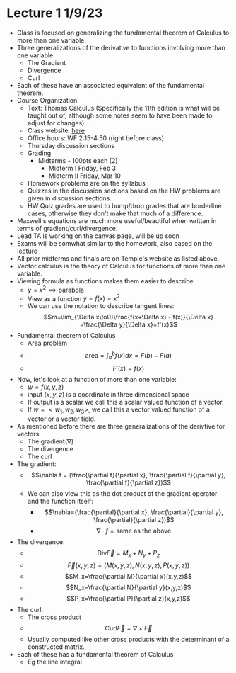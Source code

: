 # Lecture 1 1/9/23

* Class is focused on generalizing the fundamental theorem of Calculus to
  more than one variable.
* Three generalizations of the derivative to functions involving more than
  one variable.
  * The Gradient
  * Divergence
  * Curl
* Each of these have an associated equivalent of the fundamental theorem.
* Course Organization
  * Text: Thomas Calculus (Specifically the 11th edition is what will be taught
  out of, although some notes seem to have been made to adjust for changes)
  * Class website: [here](https://math.ucdavis.edu/~temple/MAT21D)
  * Office hours: WF 2:15-4:50 (right before class)
  * Thursday discussion sections
  * Grading
    * Midterms - 100pts each (2)
      * Midterm I Friday, Feb 3
      * Midterm II Friday, Mar 10
  * Homework problems are on the syllabus
  * Quizzes in the discussion sections based on the HW problems are given in
  discussion sections.
  * HW Quiz grades are used to bump/drop grades that are borderline cases,
  otherwise they don't make that much of a difference.
* Maxwell's equations are much more useful/beautiful when written in terms of
  gradient/curl/divergence.
* Lead TA is working on the canvas page, will be up soon
* Exams will be somwhat similar to the homework, also based on the lecture
* All prior midterms and finals are on Temple's website as listed above.
* Vector calculus is the theory of Calculus for functions of more than one
  variable.
* Viewing formula as functions makes them easier to describe
  * $y=x^2\implies\text{parabola}$
  * View as a function
    $y=f(x)=x^2$
  * We can use the notation to describe tangent lines:
    $$m=\lim_{\Delta x\to0}\frac{f(x+\Delta x) - f(x)}{\Delta x}
    =\frac{\Delta y}{\Delta x}=f'(x)$$
* Fundamental theorem of Calculus
  * Area problem
  * $$\text{area} = \int_{a}^{b}f(x)dx=F(b)-F(a)$$
  * $$F'(x)=f(x)$$
* Now, let's look at a function of more than one variable:
  * $w=f(x,y,z)$
  * input $(x,y,z)$ is a coordinate in three dimensional space
  * If output is a scalar we call this a scalar valued function
    of a vector.
  * If $w=<w_1,w_2,w_3>$, we call this a vector valued function
    of a vector or a vector field.
* As mentioned before there are three generalizations of the derivtive for
  vectors:
  * The gradient($\nabla$)
  * The divergence
  * The curl
* The gradient:
  * $$\nabla f = (\frac{\partial f}{\partial x},
    \frac{\partial f}{\partial y},
    \frac{\partial f}{\partial z})$$
  * We can also view this as the dot product of the gradient operator and the
    function itself:
    * $$\nabla=(\frac{\partial}{\partial x},
      \frac{\partial}{\partial y},
      \frac{\partial}{\partial z})$$
    * $$\nabla \cdot f=\text{same as the above}$$
* The divergence:
  * $$\text{Div}\vec{F}=M_x+N_y+P_z$$
  * $$\vec{F}(x,y,z)=(M(x,y,z),N(x,y,z),P(x,y,z))$$
  * $$M_x=\frac{\partial M}{\partial x}(x,y,z)$$
  * $$N_x=\frac{\partial N}{\partial y}(x,y,z)$$
  * $$P_x=\frac{\partial P}{\partial z}(x,y,z)$$
* The curl:
  * The cross product
  * $$\text{Curl}\vec{F}=\nabla \times \vec{F}$$
  * Usually computed like other cross products with the determinant of a
    constructed matrix.
* Each of these has a fundamental theorem of Calculus
  * Eg the line integral